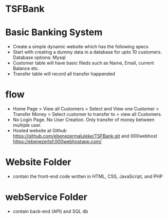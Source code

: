 ﻿# TSFBank
# Basic Banking System
- Create a simple dynamic website which has the following specs
- Start with creating a dummy data in a database for upto 10 customers. Database options: Mysql
- Customer table will have basic fileds such as Name, Email, current Balance etc.
- Transfer table will record all transfer happended

# flow
- Home Page > View all Customers > Select and View one Customer > Transfer Money > Select customer to transfer to > view all Customers.
- No Login Page. No User Creation. Only transfer of money between multiple user.
- Hosted website at Github https://github.com/ebenezermaluleke/TSFBank.git and 000webhost  https://ebenezertsf.000webhostapp.com/

# Website Folder
- contain the front-end code written in HTML, CSS, JavaScript, and PHP

# webService Folder
- contain back-end (API) and SQL db